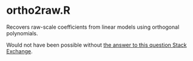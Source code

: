 # ortho2raw.R
Recovers raw-scale coefficients from linear models using orthogonal polynomials.

Would not have been possible without <a href="https://stats.stackexchange.com/questions/31858/recovering-raw-coefficients-and-variances-from-orthogonal-polynomial-regression">the answer to this question Stack Exchange</a>.
